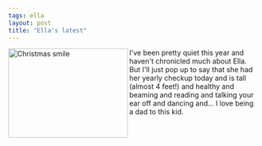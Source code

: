```yaml
---
tags: ella
layout: post
title: "Ella's latest"
---
```




<p><a href="http://www.flickr.com/photos/cwinters/6570954323/"
title="Christmas smile by Chris Winters, on Flickr"><img
src="http://farm8.staticflickr.com/7035/6570954323_c0bd7eed7d_m.jpg"
width="240" height="180" alt="Christmas smile" align="left"/></a></p>

<p>I've been pretty quiet this year and haven't chronicled much
about Ella. But I'll just pop up to say that she had her yearly
checkup today and is tall (almost 4 feet!) and healthy and
beaming and reading and talking your ear off and dancing and... I
love being a dad to this kid.</p>



